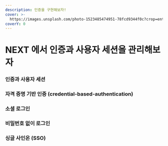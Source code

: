 ```yaml
---
description: 인증을 구현해보자!
cover: >-
  https://images.unsplash.com/photo-1523485474951-78fcd9344f0c?crop=entropy&cs=srgb&fm=jpg&ixid=M3wxOTcwMjR8MHwxfHNlYXJjaHw5fHxsb2NrfGVufDB8fHx8MTcyMzQzNTMxNnww&ixlib=rb-4.0.3&q=85
coverY: 0
---
```


# NEXT 에서 인증과 사용자 세션을 관리해보자

### 인증과 사용자 세션



### 자격 증명 기반 인증 (credential-based-authentication)



### 소셜 로그인



### 비밀번호 없이 로그인



### 싱글 사인온 (SSO)







